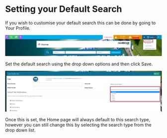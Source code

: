 # Setting your Default Search #

If you wish to customise your default search this can be done by going to Your Profile.

![image-20220118145013365](image-20220118145013365.png)

Set the default search using the drop down options and then click Save.

![image-20220118145332689](image-20220118145332689.png)

Once this is set, the Home page will always default to this search type, however you can still change this by selecting the search type from the drop down list.



